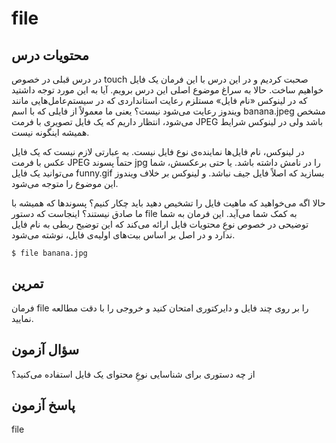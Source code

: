 # file

## محتویات درس

در درس قبلی در خصوص touch صحبت کردیم و در این درس با این فرمان یک فایل خواهیم ساخت. حالا به سراغ موضوع اصلی این درس برویم. آیا به این مورد توجه داشتید که در لینوکس «نام فایل» مستلزم رعایت استانداردی که در سیستم‌عامل‌هایی مانند ویندوز رعایت می‌شود نیست؟ یعنی ما معمولاً از فایلی که با اسم banana.jpeg مشخص می‌شود، انتظار داریم که یک فایل تصویری با فرمت JPEG باشد ولی در لینوکس شرایط همیشه اینگونه نیست.

در لینوکس، نام فایل‌ها نماینده‌ی نوع فایل نیست. به عبارتی لازم نیست که یک فایل عکس با فرمت JPEG حتماً پسوند jpg را در نامش داشته باشد. یا حتی برعکسش، شما می‌توانید یک فایل funny.gif بسازید که اصلاً فایل جیف نباشد. و لینوکس بر خلاف ویندوز این موضوع را متوجه می‌شود.

حالا اگه می‌خواهید که ماهیت فایل را تشخیص دهید باید چکار کنیم؟ پسوندها که همیشه با ما صادق نیستند؟ اینجاست که دستور file به کمک شما می‌آید. این فرمان به شما توضیحی در خصوص نوعِ محتویات فایل ارائه می‌کند که این توضیح ربطی به نام فایل ندارد و در اصل بر اساس بیت‌های اولیه‌ی فایل، نوشته می‌شود.

```$ file banana.jpg```

## تمرین

فرمان file را بر روی چند فایل و دایرکتوری امتحان کنید و خروجی را با دقت مطالعه نمایید.

## سؤال آزمون

از چه دستوری برای شناسایی نوعِ محتوای یک فایل استفاده می‌کنید؟

## پاسخ آزمون

file
